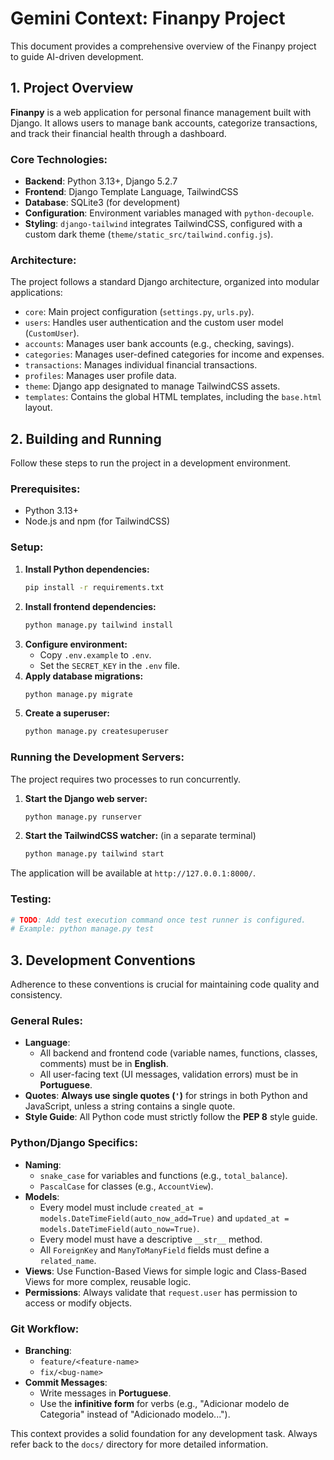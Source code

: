 # Gemini Context: Finanpy Project

This document provides a comprehensive overview of the Finanpy project to guide AI-driven development.

## 1. Project Overview

**Finanpy** is a web application for personal finance management built with Django. It allows users to manage bank accounts, categorize transactions, and track their financial health through a dashboard.

### Core Technologies:

*   **Backend**: Python 3.13+, Django 5.2.7
*   **Frontend**: Django Template Language, TailwindCSS
*   **Database**: SQLite3 (for development)
*   **Configuration**: Environment variables managed with `python-decouple`.
*   **Styling**: `django-tailwind` integrates TailwindCSS, configured with a custom dark theme (`theme/static_src/tailwind.config.js`).

### Architecture:

The project follows a standard Django architecture, organized into modular applications:

*   `core`: Main project configuration (`settings.py`, `urls.py`).
*   `users`: Handles user authentication and the custom user model (`CustomUser`).
*   `accounts`: Manages user bank accounts (e.g., checking, savings).
*   `categories`: Manages user-defined categories for income and expenses.
*   `transactions`: Manages individual financial transactions.
*   `profiles`: Manages user profile data.
*   `theme`: Django app designated to manage TailwindCSS assets.
*   `templates`: Contains the global HTML templates, including the `base.html` layout.

## 2. Building and Running

Follow these steps to run the project in a development environment.

### Prerequisites:

*   Python 3.13+
*   Node.js and npm (for TailwindCSS)

### Setup:

1.  **Install Python dependencies:**
    ```bash
    pip install -r requirements.txt
    ```
2.  **Install frontend dependencies:**
    ```bash
    python manage.py tailwind install
    ```
3.  **Configure environment:**
    *   Copy `.env.example` to `.env`.
    *   Set the `SECRET_KEY` in the `.env` file.
4.  **Apply database migrations:**
    ```bash
    python manage.py migrate
    ```
5.  **Create a superuser:**
    ```bash
    python manage.py createsuperuser
    ```

### Running the Development Servers:

The project requires two processes to run concurrently.

1.  **Start the Django web server:**
    ```bash
    python manage.py runserver
    ```
2.  **Start the TailwindCSS watcher:** (in a separate terminal)
    ```bash
    python manage.py tailwind start
    ```

The application will be available at `http://127.0.0.1:8000/`.

### Testing:

```bash
# TODO: Add test execution command once test runner is configured.
# Example: python manage.py test
```

## 3. Development Conventions

Adherence to these conventions is crucial for maintaining code quality and consistency.

### General Rules:

*   **Language**:
    *   All backend and frontend code (variable names, functions, classes, comments) must be in **English**.
    *   All user-facing text (UI messages, validation errors) must be in **Portuguese**.
*   **Quotes**: **Always use single quotes (`'`)** for strings in both Python and JavaScript, unless a string contains a single quote.
*   **Style Guide**: All Python code must strictly follow the **PEP 8** style guide.

### Python/Django Specifics:

*   **Naming**:
    *   `snake_case` for variables and functions (e.g., `total_balance`).
    *   `PascalCase` for classes (e.g., `AccountView`).
*   **Models**:
    *   Every model must include `created_at = models.DateTimeField(auto_now_add=True)` and `updated_at = models.DateTimeField(auto_now=True)`.
    *   Every model must have a descriptive `__str__` method.
    *   All `ForeignKey` and `ManyToManyField` fields must define a `related_name`.
*   **Views**: Use Function-Based Views for simple logic and Class-Based Views for more complex, reusable logic.
*   **Permissions**: Always validate that `request.user` has permission to access or modify objects.

### Git Workflow:

*   **Branching**:
    *   `feature/<feature-name>`
    *   `fix/<bug-name>`
*   **Commit Messages**:
    *   Write messages in **Portuguese**.
    *   Use the **infinitive form** for verbs (e.g., "Adicionar modelo de Categoria" instead of "Adicionado modelo...").

This context provides a solid foundation for any development task. Always refer back to the `docs/` directory for more detailed information.

